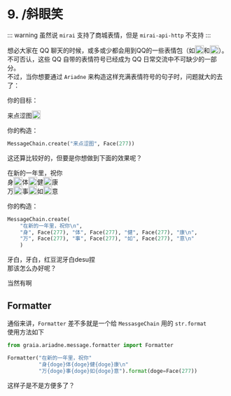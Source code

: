 # 9. /斜眼笑

::: warning
虽然说 `mirai` 支持了商城表情，但是 `mirai-api-http` 不支持
:::

想必大家在 QQ 聊天的时候，或多或少都会用到QQ的一些表情包（如<img src="/images/9_huaji.webp" height=20 style="vertical-align:text-bottom">和<img src="/images/9_wangwang.webp" height=20 style="vertical-align:text-bottom">）。  
不可否认，这些 QQ 自带的表情符号已经成为 QQ 日常交流中不可缺少的一部分。  
不过，当你想要通过 `Ariadne` 来构造这样充满表情符号的句子时，问题就大的去了：

你的目标：

<ChatPanel>
<ChatMessage name="EroEroBot" :avatar="$withBase('/avatar/ero.webp')">来点涩图<img src="/images/9_wangwang.webp" height=20 style="vertical-align:text-bottom"></ChatMessage>
</ChatPanel>

你的构造：

```python
MessageChain.create("来点涩图", Face(277))
```

这还算比较好的，但要是你想做到下面的效果呢？

<ChatPanel>
<ChatMessage name="EroEroBot" :avatar="$withBase('/avatar/ero.webp')">在新的一年里，祝你<br/>
身<img src="/images/9_wangwang.webp" height=20 style="vertical-align:text-bottom">体<img src="/images/9_wangwang.webp" height=20 style="vertical-align:text-bottom">健<img src="/images/9_wangwang.webp" height=20 style="vertical-align:text-bottom">康<br/>
万<img src="/images/9_wangwang.webp" height=20 style="vertical-align:text-bottom">事<img src="/images/9_wangwang.webp" height=20 style="vertical-align:text-bottom">如<img src="/images/9_wangwang.webp" height=20 style="vertical-align:text-bottom">意</ChatMessage>
</ChatPanel>

你的构造：

```python
MessageChain.create(
    "在新的一年里，祝你\n", 
    "身", Face(277), "体", Face(277), "健", Face(277), "康\n",
    "万", Face(277), "事", Face(277), "如", Face(277), "意\n"
    )
```

牙白，牙白，红豆泥牙白desu捏  
那该怎么办好呢？

当然有啊

## Formatter

通俗来讲，`Formatter` 差不多就是一个给 `MessasgeChain` 用的 `str.format`  
使用方法如下

```python
from graia.ariadne.message.formatter import Formatter

Formatter("在新的一年里，祝你"
          "身{doge}体{doge}健{doge}康\n"
          "万{doge}事{doge}如{doge}意").format(doge=Face(277))
```

这样子是不是方便多了？
